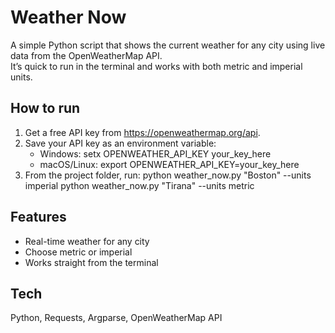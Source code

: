 # Weather Now

A simple Python script that shows the current weather for any city using live data from the OpenWeatherMap API.  
It’s quick to run in the terminal and works with both metric and imperial units.

## How to run
1. Get a free API key from https://openweathermap.org/api.
2. Save your API key as an environment variable:
   - Windows: setx OPENWEATHER_API_KEY your_key_here
   - macOS/Linux: export OPENWEATHER_API_KEY=your_key_here
3. From the project folder, run:
   python weather_now.py "Boston" --units imperial
   python weather_now.py "Tirana" --units metric

## Features
- Real-time weather for any city
- Choose metric or imperial
- Works straight from the terminal

## Tech
Python, Requests, Argparse, OpenWeatherMap API
